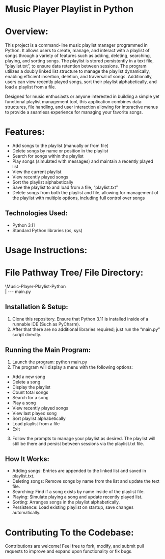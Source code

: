 # Music Player Playlist in Python

# Overview:

This project is a command-line music playlist manager programmed in Python. It allows users to create, manage, and interact with a playlist of songs through a variety of features such as adding, deleting, searching, playing, and sorting songs. The playlist is stored persistently in a text file, “playlist.txt”, to ensure data retention between sessions. The program utilizes a doubly linked list structure to manage the playlist dynamically, enabling efficient insertion, deletion, and traversal of songs. Additionally, users can view recently played songs, sort their playlist alphabetically, and load a playlist from a file.

Designed for music enthusiasts or anyone interested in building a simple yet functional playlist management tool, this application combines data structures, file handling, and user interaction allowing for interactive menus to provide a seamless experience for managing your favorite songs.

# Features:
- Add songs to the playlist (manually or from file)
- Delete songs by name or position in the playlist
- Search for songs within the playlist
- Play songs (simulated with messages) and maintain a recently played list
- View the current playlist
- View recently played songs
- Sort the playlist alphabetically
- Save the playlist to and load from a file, “playlist.txt”
- Delete songs from both the playlist and file, allowing for management of the playlist with multiple options, including full control over songs

## Technologies Used:
- Python 3.11
- Standard Python libraries (os, sys)

# Usage Instructions:

# File Pathway Tree/ File Directory:

\Music-Player-Playlist-Python\
| --- main.py

## Installation & Setup:
1.	Clone this repository. Ensure that Python 3.11 is installed inside of a runnable IDE (Such as PyCharm).
2.	After that there are no additional libraries required; just run the “main.py” script directly.

## Running the Main Program:
1.	Launch the program: python main.py
2.	The program will display a menu with the following options:
- Add a new song
- Delete a song
- Display the playlist
- Count total songs
- Search for a song
- Play a song
- View recently played songs
- View last played song
- Sort playlist alphabetically
- Load playlist from a file
- Exit
3.	Follow the prompts to manage your playlist as desired. The playlist will still be there and persist between sessions via the playlist.txt file.

## How It Works:
- Adding songs: Entries are appended to the linked list and saved in playlist.txt.
- Deleting songs: Remove songs by name from the list and update the text file.
- Searching: Find if a song exists by name inside of the playlist file.
- Playing: Simulate playing a song and update recently played list.
- Sorting: Arranges songs in the playlist alphabetically.
- Persistence: Load existing playlist on startup, save changes automatically.

# Contributing To the Codebase:
Contributions are welcome! Feel free to fork, modify, and submit pull requests to improve and expand upon functionality or fix bugs.
